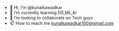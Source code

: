 - 👋 Hi, I’m @kunalkawadkar
- 🌱 I’m currently learning DS,ML,AI 
- 💞️ I’m looking to collaborate on Tech guys
- 📫 How to reach me kunalkawadkar100@gmail.com

<!---
kunalkawadkar/kunalkawadkar is a ✨ special ✨ repository because its `README.md` (this file) appears on your GitHub profile.
You can click the Preview link to take a look at your changes.
--->
